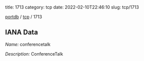 title: 1713
category: tcp
date: 2022-02-10T22:46:10
slug: tcp/1713

[portdb](/) / [tcp](/category/tcp.html) / 1713


## IANA Data

_Name:_ conferencetalk

_Description:_ ConferenceTalk

